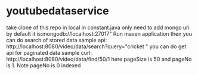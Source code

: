 # youtubedataservice
take clone of this repo in local
in constant.java only need to add mongo uri by default it is:mongodb://localhost:27017"
Run maven application
then you can do search of stored data sample api: http://localhost:8080/video/data/search?query="cricket "
you can do get api for paginated data sample curl: http://localhost:8080/video/data/find/50/1
here pageSize is 50 and pageNo is 1. Note pageNo is 0 indexed

